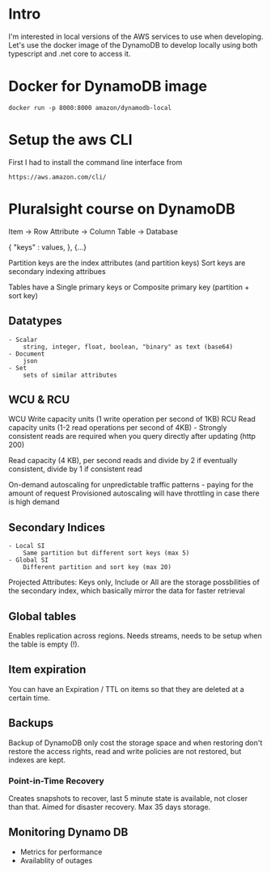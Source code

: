 # Intro

I'm interested in local versions of the AWS services to use when developing. Let's use the docker image of the DynamoDB to develop locally using both typescript and .net core to access it. 

# Docker for DynamoDB image

```
docker run -p 8000:8000 amazon/dynamodb-local
```

# Setup the aws CLI 

First I had to install the command line interface from 
```
https://aws.amazon.com/cli/
```

# Pluralsight course on DynamoDB

Item -> Row
Attribute -> Column
Table -> Database

{ 
    "keys" : values,
},
{...} 

Partition keys are the index attributes (and partition keys)
Sort keys are secondary indexing attribues 

Tables have a Single primary keys or Composite primary key (partition + sort key)

## Datatypes
    - Scalar 
        string, integer, float, boolean, "binary" as text (base64)
    - Document
        json 
    - Set 
        sets of similar attributes

## WCU & RCU

WCU Write capacity units (1 write operation per second of 1KB)
RCU Read capacity units (1-2 read operations per second of 4KB)
    - Strongly consistent reads are required when you query directly after updating (http 200)
    
Read capacity (4 KB), per second reads and divide by 2 if eventually consistent, divide by 1 if consistent read

On-demand autoscaling for unpredictable traffic patterns - paying for the amount of request
Provisioned autoscaling will have throttling in case there is high demand

## Secondary Indices
    - Local SI
        Same partition but different sort keys (max 5)
    - Global SI
        Different partition and sort key (max 20)
    
Projected Attributes: Keys only, Include or All are the storage possbilities of the secondary index, which basically mirror the data for faster retrieval 

## Global tables 

Enables replication across regions. Needs streams, needs to be setup when the table is empty (!). 

## Item expiration

You can have an Expiration / TTL on items so that they are deleted at a certain time. 

## Backups

Backup of DynamoDB only cost the storage space and when restoring don't restore the access rights, read and write policies are not restored, but indexes are kept. 

### Point-in-Time Recovery 

Creates snapshots to recover, last 5 minute state is available, not closer than that. Aimed for disaster recovery. Max 35 days storage. 

## Monitoring Dynamo DB 

- Metrics for performance 
- Availablity of outages 
